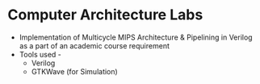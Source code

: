 # Computer Architecture Labs
- Implementation of Multicycle MIPS Architecture & Pipelining in Verilog as a part of an academic course requirement
- Tools used -
    - Verilog
    - GTKWave (for Simulation)